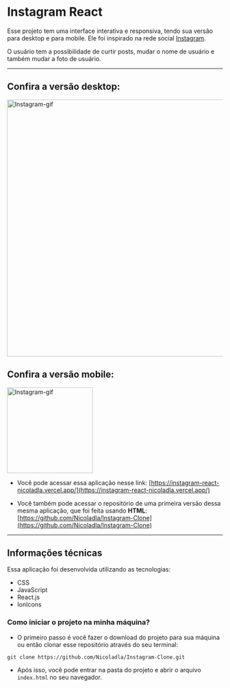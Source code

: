 # Instagram React

Esse projeto tem uma interface interativa e responsiva, tendo sua versão para desktop e para mobile. Ele foi inspirado na rede social [Instagram](https://www.instagram.com/).

O usuário tem a possibilidade de curtir posts, mudar o nome de usuário e também mudar a foto de usuário.

---

## Confira a versão desktop:

<p align="start">
  <img width="600" src="public/img/InstagramReact-desktop-Animação.gif" alt="Instagram-gif">
</p>

## Confira a versão mobile:

<p align="start">
  <img width="200" src="public/img/InstagramReact-mobile-Animação.gif" alt="Instagram-gif">
</p>

* Você pode acessar essa aplicação nesse link:
[https://instagram-react-nicoladla.vercel.app/](https://instagram-react-nicoladla.vercel.app/)

* Você também pode acessar o repositório de uma primeira versão dessa mesma aplicação, que foi feita usando **HTML**:
[https://github.com/Nicoladla/Instagram-Clone](https://github.com/Nicoladla/Instagram-Clone)

---

## Informações técnicas

Essa aplicação foi desenvolvida utilizando as tecnologias: 
* CSS
* JavaScript
* React.js
* IonIcons

### Como iniciar o projeto na minha máquina?

* O primeiro passo é você fazer o download do projeto para sua máquina ou então clonar esse repositório através do seu terminal:

```
git clone https://github.com/Nicoladla/Instagram-Clone.git
```

* Após isso, você pode entrar na pasta do projeto e abrir o arquivo ``index.html`` no seu navegador.
